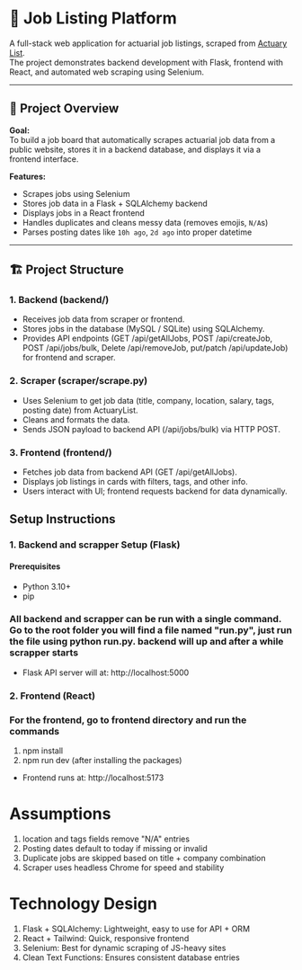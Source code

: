 # 🧠 Job Listing Platform

A full-stack web application for actuarial job listings, scraped from [Actuary List](https://www.actuarylist.com).  
The project demonstrates backend development with Flask, frontend with React, and automated web scraping using Selenium.

---

## 🚀 Project Overview

**Goal:**  
To build a job board that automatically scrapes actuarial job data from a public website, stores it in a backend database, and displays it via a frontend interface.

**Features:**
- Scrapes jobs using Selenium
- Stores job data in a Flask + SQLAlchemy backend
- Displays jobs in a React frontend
- Handles duplicates and cleans messy data (removes emojis, `N/A`s)
- Parses posting dates like `10h ago`, `2d ago` into proper datetime

---

## 🏗️ Project Structure

### 1. Backend (backend/)
- Receives job data from scraper or frontend.
- Stores jobs in the database (MySQL / SQLite) using SQLAlchemy.
- Provides API endpoints (GET /api/getAllJobs, POST /api/createJob, POST /api/jobs/bulk, Delete /api/removeJob, put/patch /api/updateJob) for frontend and scraper.

### 2. Scraper (scraper/scrape.py)
- Uses Selenium to get job data (title, company, location, salary, tags, posting date) from ActuaryList.
- Cleans and formats the data.
- Sends JSON payload to backend API (/api/jobs/bulk) via HTTP POST.

### 3. Frontend (frontend/)
- Fetches job data from backend API (GET /api/getAllJobs).
- Displays job listings in cards with filters, tags, and other info.
- Users interact with UI; frontend requests backend for data dynamically.

##  Setup Instructions

### 1. Backend and scrapper Setup (Flask)

#### Prerequisites
- Python 3.10+
- pip

### All backend and scrapper can be run with a single command. Go to the root folder you will find a file named "run.py", just run the file using python run.py. backend will up and after a while scrapper starts
 - Flask API server will at: http://localhost:5000
### 2. Frontend (React)

### For the frontend, go to frontend directory and run the commands
1. npm install
2. npm run dev (after installing the packages)

 - Frontend runs at: http://localhost:5173

# Assumptions
1. location and tags fields remove "N/A" entries
2. Posting dates default to today if missing or invalid
3. Duplicate jobs are skipped based on title + company combination
4. Scraper uses headless Chrome for speed and stability

# Technology Design
1. Flask + SQLAlchemy: Lightweight, easy to use for API + ORM
2. React + Tailwind: Quick, responsive frontend
3. Selenium: Best for dynamic scraping of JS-heavy sites
4. Clean Text Functions: Ensures consistent database entries